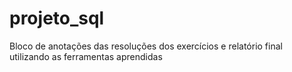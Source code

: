 # projeto_sql

Bloco de anotações das resoluções dos exercícios e relatório final utilizando as ferramentas aprendidas 
